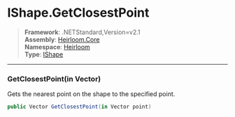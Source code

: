 # IShape.GetClosestPoint

> **Framework**: .NETStandard,Version=v2.1  
> **Assembly**: [Heirloom.Core][0]  
> **Namespace**: [Heirloom][0]  
> **Type**: [IShape][1]  

--------------------------------------------------------------------------------

### GetClosestPoint(in Vector)

Gets the nearest point on the shape to the specified point.

```cs
public Vector GetClosestPoint(in Vector point)
```

[0]: ../Heirloom.Core.md
[1]: Heirloom.IShape.md
